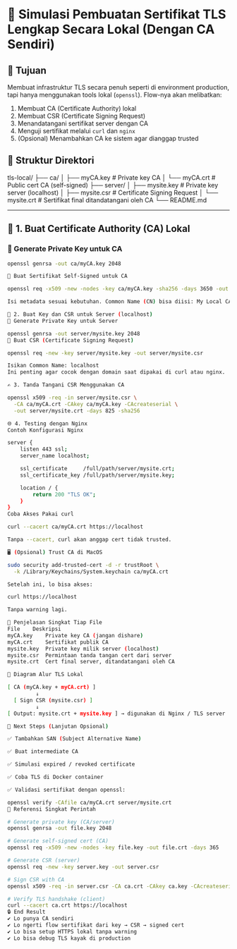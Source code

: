 # 🔐 Simulasi Pembuatan Sertifikat TLS Lengkap Secara Lokal (Dengan CA Sendiri)

## 🎯 Tujuan
Membuat infrastruktur TLS secara penuh seperti di environment production, tapi hanya menggunakan tools lokal (`openssl`). Flow-nya akan melibatkan:
1. Membuat CA (Certificate Authority) lokal
2. Membuat CSR (Certificate Signing Request)
3. Menandatangani sertifikat server dengan CA
4. Menguji sertifikat melalui `curl` dan `nginx`
5. (Opsional) Menambahkan CA ke sistem agar dianggap trusted

## 📂 Struktur Direktori

tls-local/
├── ca/
│ ├── myCA.key # Private key CA
│ └── myCA.crt # Public cert CA (self-signed)
├── server/
│ ├── mysite.key # Private key server (localhost)
│ ├── mysite.csr # Certificate Signing Request
│ └── mysite.crt # Sertifikat final ditandatangani oleh CA
└── README.md

---

## 🧱 1. Buat Certificate Authority (CA) Lokal

### 🔑 Generate Private Key untuk CA
```bash
openssl genrsa -out ca/myCA.key 2048

📄 Buat Sertifikat Self-Signed untuk CA

openssl req -x509 -new -nodes -key ca/myCA.key -sha256 -days 3650 -out ca/myCA.crt

Isi metadata sesuai kebutuhan. Common Name (CN) bisa diisi: My Local CA

🧾 2. Buat Key dan CSR untuk Server (localhost)
🔑 Generate Private Key untuk Server

openssl genrsa -out server/mysite.key 2048
📄 Buat CSR (Certificate Signing Request)

openssl req -new -key server/mysite.key -out server/mysite.csr

Isikan Common Name: localhost
Ini penting agar cocok dengan domain saat dipakai di curl atau nginx.

✍️ 3. Tanda Tangani CSR Menggunakan CA

openssl x509 -req -in server/mysite.csr \
  -CA ca/myCA.crt -CAkey ca/myCA.key -CAcreateserial \
  -out server/mysite.crt -days 825 -sha256

🌐 4. Testing dengan Nginx
Contoh Konfigurasi Nginx

server {
    listen 443 ssl;
    server_name localhost;

    ssl_certificate     /full/path/server/mysite.crt;
    ssl_certificate_key /full/path/server/mysite.key;

    location / {
        return 200 "TLS OK";
    }
}
Coba Akses Pakai curl

curl --cacert ca/myCA.crt https://localhost

Tanpa --cacert, curl akan anggap cert tidak trusted.

🖥️ (Opsional) Trust CA di MacOS

sudo security add-trusted-cert -d -r trustRoot \
  -k /Library/Keychains/System.keychain ca/myCA.crt

Setelah ini, lo bisa akses:

curl https://localhost

Tanpa warning lagi.

🧠 Penjelasan Singkat Tiap File
File	Deskripsi
myCA.key	Private key CA (jangan dishare)
myCA.crt	Sertifikat publik CA
mysite.key	Private key milik server (localhost)
mysite.csr	Permintaan tanda tangan cert dari server
mysite.crt	Cert final server, ditandatangani oleh CA

🔄 Diagram Alur TLS Lokal

[ CA (myCA.key + myCA.crt) ]
         ↓
  [ Sign CSR (mysite.csr) ]
         ↓
[ Output: mysite.crt + mysite.key ] → digunakan di Nginx / TLS server

🧪 Next Steps (Lanjutan Opsional)

✅ Tambahkan SAN (Subject Alternative Name)

✅ Buat intermediate CA

✅ Simulasi expired / revoked certificate

✅ Coba TLS di Docker container

✅ Validasi sertifikat dengan openssl:

openssl verify -CAfile ca/myCA.crt server/mysite.crt
📌 Referensi Singkat Perintah

# Generate private key (CA/server)
openssl genrsa -out file.key 2048

# Generate self-signed cert (CA)
openssl req -x509 -new -nodes -key file.key -out file.crt -days 365

# Generate CSR (server)
openssl req -new -key server.key -out server.csr

# Sign CSR with CA
openssl x509 -req -in server.csr -CA ca.crt -CAkey ca.key -CAcreateserial -out server.crt -days 825 -sha256

# Verify TLS handshake (client)
curl --cacert ca.crt https://localhost
🔒 End Result
✔️ Lo punya CA sendiri
✔️ Lo ngerti flow sertifikat dari key → CSR → signed cert
✔️ Lo bisa setup HTTPS lokal tanpa warning
✔️ Lo bisa debug TLS kayak di production
